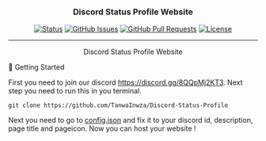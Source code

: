 <h3 align="center">Discord Status Profile Website</h3>

<div align="center">

[![Status](https://img.shields.io/badge/status-active-success.svg)]()
[![GitHub Issues](https://img.shields.io/github/issues/TanwaInwza/Discord-Status-Profile.svg)](https://github.com/TanwaInwza/Discord-Status-Profile/issues)
[![GitHub Pull Requests](https://img.shields.io/github/issues-pr/TanwaInwza/Discord-Status-Profile.svg)](https://github.com/TanwaInwza/Discord-Status-Profile/pulls)
[![License](https://img.shields.io/badge/license-MIT-blue.svg)](/LICENSE)

</div>

---

<p align="center"> Discord Status Profile Website
    <br> 
</p>

🏁 Getting Started <a name = "How to use"></a>

First you need to join our discord https://discord.gg/8QQpMj2KT3.
Next step you need to run this in you terminal.
```
git clone https://github.com/TanwaInwza/Discord-Status-Profile
```
Next you need to go to [config.json](https://github.com/TanwaInwza/Discord-Status-Profile/blob/main/assets/config.json) and fix it to your discord id, description, page title and pageicon.
Now you can host your website !
